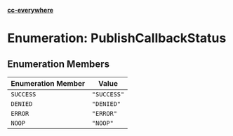 [**cc-everywhere**](../../../../../index.md)

<HorizontalLine />

# Enumeration: PublishCallbackStatus

## Enumeration Members

| Enumeration Member | Value |
| ------ | ------ |
| `SUCCESS` | `"SUCCESS"` |
| `DENIED` | `"DENIED"` |
| `ERROR` | `"ERROR"` |
| `NOOP` | `"NOOP"` |
